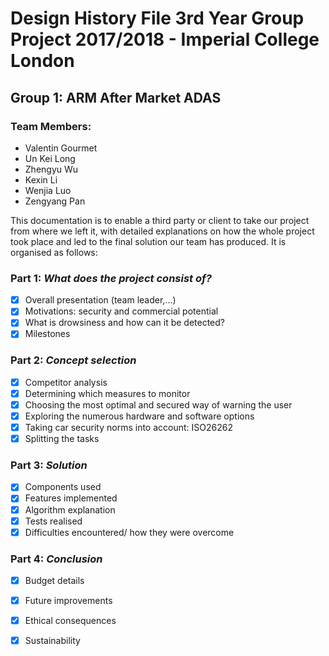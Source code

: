 # Design History File 3rd Year Group Project 2017/2018 - Imperial College London

## Group 1: ARM After Market ADAS 

### Team Members:
- Valentin Gourmet
- Un Kei Long
- Zhengyu Wu
- Kexin Li
- Wenjia Luo
- Zengyang Pan


This documentation is to enable a third party or client to take our project from where we left it, with detailed explanations on how the whole project took place and led to the final solution our team has produced.
It is organised as follows:

### Part 1: *What does the project consist of?*
- [x] Overall presentation (team leader,...)
- [x] Motivations: security and commercial potential
- [x] What is drowsiness and how can it be detected?
- [x] Milestones

### Part 2: *Concept selection*
- [x] Competitor analysis
- [x] Determining which measures to monitor
- [x] Choosing the most optimal and secured way of warning the user
- [x] Exploring the numerous hardware and software options
- [x] Taking car security norms into account: ISO26262
- [x] Splitting the tasks

### Part 3: *Solution*
- [x] Components used
- [x] Features implemented
- [x] Algorithm explanation
- [x] Tests realised
- [x] Difficulties encountered/ how they were overcome

### Part 4: *Conclusion*
- [x] Budget details
- [x] Future improvements
- [x] Ethical consequences
- [x] Sustainability

